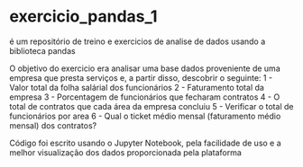 # exercicio_pandas_1
é um repositório de treino e exercicios de analise de dados usando a biblioteca pandas

O objetivo do exercicio era analisar uma base dados proveniente de uma empresa que presta serviços e, a partir disso, descobrir o seguinte: 
1 - Valor total da folha salárial dos funcionários
2 - Faturamento total da empresa
3 - Porcentagem de funcionários que fecharam contratos
4 - O total de contratos que cada área da empresa concluiu
5 - Verificar o total de funcionários por area
6 - Qual o ticket médio mensal (faturamento médio mensal) dos contratos?

Código foi escrito usando o Jupyter Notebook, pela facilidade de uso e a melhor visualização dos dados proporcionada pela plataforma
